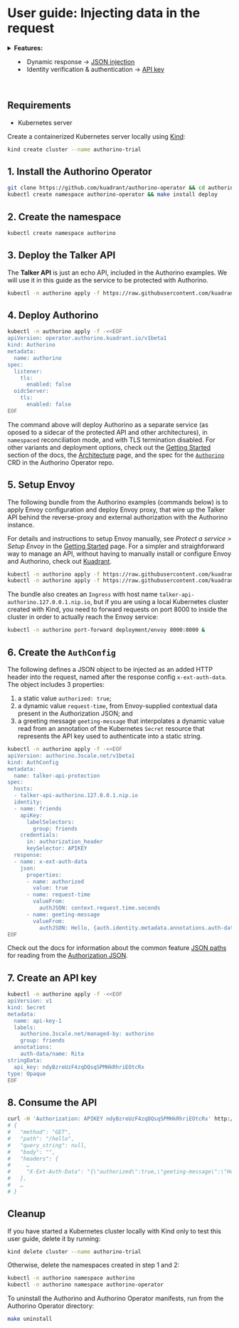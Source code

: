 # User guide: Injecting data in the request

<details>
  <summary>
    <strong>Features:</strong>
    <ul>
      <li>Dynamic response → <a href="./../features.md#json-injection-responsejson">JSON injection</a></li>
      <li>Identity verification & authentication → <a href="./../features.md#api-key-identityapikey">API key</a></li>
    </ul>
  </summary>

  Inject serialized custom JSON objects as HTTP request headers. Values can be static or fetched from the [Authorization JSON](./../architecture.md#the-authorization-json).

  Check out as well the user guide about [Authentication with API keys](./api-key-authentication.md).

  For further details about Authorino features in general, check the [docs](./../features.md).
</details>

<br/>

## Requirements

- Kubernetes server

Create a containerized Kubernetes server locally using [Kind](https://kind.sigs.k8s.io):

```sh
kind create cluster --name authorino-trial
```

## 1. Install the Authorino Operator

```sh
git clone https://github.com/kuadrant/authorino-operator && cd authorino-operator
kubectl create namespace authorino-operator && make install deploy
```

## 2. Create the namespace

```sh
kubectl create namespace authorino
```

## 3. Deploy the Talker API

The **Talker API** is just an echo API, included in the Authorino examples. We will use it in this guide as the service to be protected with Authorino.

```sh
kubectl -n authorino apply -f https://raw.githubusercontent.com/kuadrant/authorino-examples/main/talker-api/talker-api-deploy.yaml
```

## 4. Deploy Authorino

```sh
kubectl -n authorino apply -f -<<EOF
apiVersion: operator.authorino.kuadrant.io/v1beta1
kind: Authorino
metadata:
  name: authorino
spec:
  listener:
    tls:
      enabled: false
  oidcServer:
    tls:
      enabled: false
EOF
```

The command above will deploy Authorino as a separate service (as oposed to a sidecar of the protected API and other architectures), in `namespaced` reconciliation mode, and with TLS termination disabled. For other variants and deployment options, check out the [Getting Started](./../getting-started.md#2-deploy-an-authorino-instance) section of the docs, the [Architecture](./../architecture.md#topologies) page, and the spec for the [`Authorino`](https://github.com/Kuadrant/authorino-operator/blob/main/config/crd/bases/operator.authorino.kuadrant.io_authorinos.yaml) CRD in the Authorino Operator repo.

## 5. Setup Envoy

The following bundle from the Authorino examples (commands below) is to apply Envoy configuration and deploy Envoy proxy, that wire up the Talker API behind the reverse-proxy and external authorization with the Authorino instance.

For details and instructions to setup Envoy manually, see _Protect a service > Setup Envoy_ in the [Getting Started](./../getting-started.md#1-setup-envoy) page. For a simpler and straighforward way to manage an API, without having to manually install or configure Envoy and Authorino, check out [Kuadrant](https://github.com/kuadrant).

```sh
kubectl -n authorino apply -f https://raw.githubusercontent.com/kuadrant/authorino-examples/main/envoy/overlays/notls/configmap.yaml
kubectl -n authorino apply -f https://raw.githubusercontent.com/kuadrant/authorino-examples/main/envoy/base/envoy.yaml
```

The bundle also creates an `Ingress` with host name `talker-api-authorino.127.0.0.1.nip.io`, but if you are using a local Kubernetes cluster created with Kind, you need to forward requests on port 8000 to inside the cluster in order to actually reach the Envoy service:

```sh
kubectl -n authorino port-forward deployment/envoy 8000:8000 &
```

## 6. Create the `AuthConfig`

The following defines a JSON object to be injected as an added HTTP header into the request, named after the response config `x-ext-auth-data`. The object includes 3 properties:
1. a static value `authorized: true`;
2. a dynamic value `request-time`, from Envoy-supplied contextual data present in the Authorization JSON; and
3. a greeting message `geeting-message` that interpolates a dynamic value read from an annotation of the Kubernetes `Secret` resource that represents the API key used to authenticate into a static string.

```sh
kubectl -n authorino apply -f -<<EOF
apiVersion: authorino.3scale.net/v1beta1
kind: AuthConfig
metadata:
  name: talker-api-protection
spec:
  hosts:
  - talker-api-authorino.127.0.0.1.nip.io
  identity:
  - name: friends
    apiKey:
      labelSelectors:
        group: friends
    credentials:
      in: authorization_header
      keySelector: APIKEY
  response:
  - name: x-ext-auth-data
    json:
      properties:
      - name: authorized
        value: true
      - name: request-time
        valueFrom:
          authJSON: context.request.time.seconds
      - name: geeting-message
        valueFrom:
          authJSON: Hello, {auth.identity.metadata.annotations.auth-data\/name}!
EOF
```

Check out the docs for information about the common feature [JSON paths](./../features.md#common-feature-json-paths-valuefromauthjson) for reading from the [Authorization JSON](./../architecture.md#the-authorization-json).

## 7. Create an API key

```sh
kubectl -n authorino apply -f -<<EOF
apiVersion: v1
kind: Secret
metadata:
  name: api-key-1
  labels:
    authorino.3scale.net/managed-by: authorino
    group: friends
  annotations:
    auth-data/name: Rita
stringData:
  api_key: ndyBzreUzF4zqDQsqSPMHkRhriEOtcRx
type: Opaque
EOF
```

## 8. Consume the API

```sh
curl -H 'Authorization: APIKEY ndyBzreUzF4zqDQsqSPMHkRhriEOtcRx' http://talker-api-authorino.127.0.0.1.nip.io:8000/hello
# {
#   "method": "GET",
#   "path": "/hello",
#   "query_string": null,
#   "body": "",
#   "headers": {
#     …
#     "X-Ext-Auth-Data": "{\"authorized\":true,\"geeting-message\":\"Hello, Rita!\",\"request-time\":1637954644}",
#   },
#   …
# }
```

## Cleanup

If you have started a Kubernetes cluster locally with Kind only to test this user guide, delete it by running:

```sh
kind delete cluster --name authorino-trial
```

Otherwise, delete the namespaces created in step 1 and 2:

```sh
kubectl -n authorino namespace authorino
kubectl -n authorino namespace authorino-operator
```

To uninstall the Authorino and Authorino Operator manifests, run from the Authorino Operator directory:

```sh
make uninstall
```
